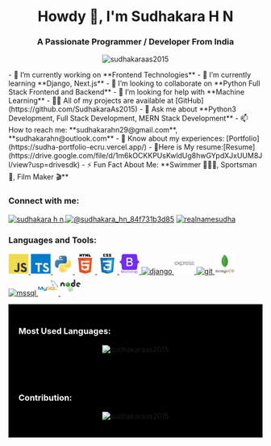 <h1 align="center">Howdy 👋, I'm Sudhakara H N</h1>
<h3 align="center">A Passionate Programmer / Developer From India</h3>
<p align="center">
  <img src="https://komarev.com/ghpvc/?username=sudhakaraas2015&label=Profile%20views&color=0e75b6&style=flat" alt="sudhakaraas2015" />
</p>
- 🔭 I’m currently working on **Frontend Technologies**
- 🌱 I’m currently learning **Django, Next.js**
- 👯 I’m looking to collaborate on **Python Full Stack Frontend and Backend**
- 🤝 I’m looking for help with **Machine Learning**
- 👨‍💻 All of my projects are available at [GitHub](https://github.com/SudhakaraAs2015)
- 💬 Ask me about **Python3 Development, Full Stack Development, MERN Stack Development**
- 📫 How to reach me: **sudhakarahn29@gmail.com**, **sudhakarahn@outlook.com**
- 💼 Know about my experiences: [Portfolio](https://sudha-portfolio-ecru.vercel.app/)
- 📄Here is My resume:[Resume](https://drive.google.com/file/d/1m6kOCKKPUsKwldUg8hwGYpdXJxUUM8Jl/view?usp=drivesdk)
- ⚡ Fun Fact About Me: **Swimmer 🏊🏻‍♂️, Sportsman 🏏, Film Maker 🎬**

<h3 align="left">Connect with me:</h3>
<p align="left">
  <a href="https://www.linkedin.com/in/sudhakara-h-n-as/" target="blank">
    <img align="center" src="https://raw.githubusercontent.com/rahuldkjain/github-profile-readme-generator/master/src/images/icons/Social/linked-in-alt.svg" alt="sudhakara h n" height="30" width="40" />
  </a>
  <a href="https://dev.to/@sudhakara_hn_84f731b3d85" target="blank"><img align="center" src="https://raw.githubusercontent.com/rahuldkjain/github-profile-readme-generator/master/src/images/icons/Social/devto.svg" alt="@sudhakara_hn_84f731b3d85" height="30" width="40" /></a>
  <a href="https://instagram.com/realnamesudha" target="blank">
    <img align="center" src="https://raw.githubusercontent.com/rahuldkjain/github-profile-readme-generator/master/src/images/icons/Social/instagram.svg" alt="realnamesudha" height="30" width="40" />
  </a>
</p>

<h3 align="left">Languages and Tools:</h3>
<p align="left">

   <a href="https://developer.mozilla.org/en-US/docs/Web/JavaScript" target="_blank" rel="noreferrer">
    <img src="https://raw.githubusercontent.com/devicons/devicon/master/icons/javascript/javascript-original.svg" alt="javascript" width="40" height="40" />
  </a>
  <a href="https://www.typescriptlang.org/" target="_blank" rel="noreferrer">
    <img src="https://raw.githubusercontent.com/devicons/devicon/master/icons/typescript/typescript-original.svg" alt="typescript" width="40" height="40" />
  </a>

   <a href="https://www.python.org" target="_blank" rel="noreferrer">
    <img src="https://raw.githubusercontent.com/devicons/devicon/master/icons/python/python-original.svg" alt="python" width="40" height="40" />
  </a>
 <a href="https://www.w3.org/html/" target="_blank" rel="noreferrer">
    <img src="https://raw.githubusercontent.com/devicons/devicon/master/icons/html5/html5-original-wordmark.svg" alt="html5" width="40" height="40" />
  </a>
  <a href="https://www.w3schools.com/css/" target="_blank" rel="noreferrer">
    <img src="https://raw.githubusercontent.com/devicons/devicon/master/icons/css3/css3-original-wordmark.svg" alt="css3" width="40" height="40" />
  </a>
    <a href="https://getbootstrap.com" target="_blank" rel="noreferrer">
    <img src="https://raw.githubusercontent.com/devicons/devicon/master/icons/bootstrap/bootstrap-plain-wordmark.svg" alt="bootstrap" width="40" height="40" />
  </a>
  <a href="https://www.djangoproject.com/" target="_blank" rel="noreferrer">
    <img src="https://cdn.worldvectorlogo.com/logos/django.svg" alt="django" width="40" height="40" />
  </a>
  <a href="https://expressjs.com" target="_blank" rel="noreferrer">
    <img src="https://raw.githubusercontent.com/devicons/devicon/master/icons/express/express-original-wordmark.svg" alt="express" width="40" height="40" />
  </a>
  <a href="https://git-scm.com/" target="_blank" rel="noreferrer">
    <img src="https://www.vectorlogo.zone/logos/git-scm/git-scm-icon.svg" alt="git" width="40" height="40" />
  </a>
 
 
  <a href="https://www.mongodb.com/" target="_blank" rel="noreferrer">
    <img src="https://raw.githubusercontent.com/devicons/devicon/master/icons/mongodb/mongodb-original-wordmark.svg" alt="mongodb" width="40" height="40" />
  </a>
  <a href="https://www.microsoft.com/en-us/sql-server" target="_blank" rel="noreferrer">
    <img src="https://www.svgrepo.com/show/303229/microsoft-sql-server-logo.svg" alt="mssql" width="40" height="40" />
  </a>
  <a href="https://www.mysql.com/" target="_blank" rel="noreferrer">
    <img src="https://raw.githubusercontent.com/devicons/devicon/master/icons/mysql/mysql-original-wordmark.svg" alt="mysql" width="40" height="40" />
  </a>
  <a href="https://nodejs.org" target="_blank" rel="noreferrer">
    <img src="https://raw.githubusercontent.com/devicons/devicon/master/icons/nodejs/nodejs-original-wordmark.svg" alt="nodejs" width="40" height="40" />
  </a> 
</p>

<div style="background-color: black; padding: 20px;">
  <h3 align="left" style="color: white;">Most Used Languages:</h3>
  <p align="center">
    <img align="center" src="https://github-readme-stats.vercel.app/api/top-langs?username=sudhakaraas2015&show_icons=true&locale=en&layout=compact&theme=dark" alt="sudhakaraas2015" />
  </p>
</div>

<div style="background-color: black; padding: 20px;">
  <h3 align="left" style="color: white;">Contribution:</h3>
  <p align="center">
    <img align="center" src="https://github-readme-streak-stats.herokuapp.com/?user=sudhakaraas2015&theme=dark" alt="sudhakaraas2015" />
  </p>
</div>
